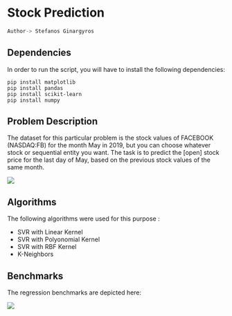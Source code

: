 # Stock Prediction
```python
Author-> Stefanos Ginargyros
```
## Dependencies
In order to run the script, you will have to install the following dependencies:

```
pip install matplotlib
pip install pandas
pip install scikit-learn
pip install numpy
```

## Problem Description
The dataset for this particular problem is the stock values of FACEBOOK (NASDAQ:FB) for the month May in 2019, but you can choose whatever stock or sequential entity you want. The task is to predict the [open] stock price for the last day of May, based on the previous stock values of the same month.

<img src="https://github.com/stefgina/stock-prediction-svm-regression/blob/main/dataset.png">

## Algorithms
The following algorithms were used for this purpose :

- SVR with Linear Kernel
- SVR with Polyonomial Kernel
- SVR with RBF Kernel
- K-Neighbors

## Benchmarks
The regression benchmarks are depicted here:

<img src="https://github.com/stefgina/stock-prediction-svm-regression/blob/main/curves.png">






